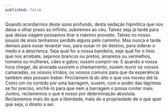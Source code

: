 ```yaml
---
published: false
---
```



Quando acordarmos deste sono profundo, desta sedação hipnótica que nos deixa o olhar preso ao infinito, subiremos ao céu.
Talvez seja já tarde para que dessa viagem possamos tirar o máximo proveito. Talvez no nosso pousio de anos tenhamos perdido alguns pelo caminho. Mas nunca é tarde demais para ousar levantar voo, para ousar rir do destino, para siderar o medo e a descrença. Seja qual for a nossa bandeira, seja qual for o hino que nos arrebate, sejamos brancos ou pretos, amarelos ou vermelhos, homens ou mulheres, cães e gatos; ousem cumprir-se. E quando a vossa hora chegar, da alvorada ouvirem o chamamento, ousem reunir os vossos camaradas, os vossos irmãos, os vossos comuns para que da experiência também eles possam beber. Proclamem lá do alto o que vos moveu até lá. Como um rio contido por uma barragem, ousem, com o poder das lágrimas se for preciso, enchê-lo para que nem a barragem o possa conter mais. Juntos, reclamemos o que é nosso por determinação absoluta. Reclamemos mais do que a liberdade, mais do a propriedade de o que quer que seja, o direito a ser.
